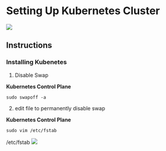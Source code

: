 # Setting Up Kubernetes Cluster

<img src="https://user-images.githubusercontent.com/6856382/222053379-340efb3f-99be-4ca9-abb1-1f284fe1a645.png">

## Instructions

### Installing Kubenetes

1. Disable Swap

**Kubernetes Control Plane**
```
sudo swapoff -a
```

2. edit file to permanently disable swap

**Kubernetes Control Plane**
```
sudo vim /etc/fstab
```

/etc/fstab
<img src="https://user-images.githubusercontent.com/6856382/222060817-256b186b-d097-4c52-a21e-87932379637e.png"/>

